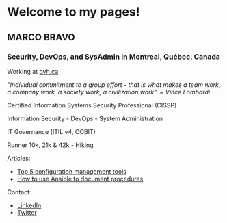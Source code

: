# Welcome to my pages!

## MARCO BRAVO

### Security, DevOps, and SysAdmin in Montreal, Québec, Canada

Working at [ovh.ca](https://www.ovh.com/ca/en/)

*"Individual commitment to a group effort - that is what makes a team work, a company work, a society work, a civilization work". ~ Vince Lombardi*

Certified Information Systems Security Professional (CISSP)

Information Security - DevOps - System Administration

IT Governance (ITIL v4, COBIT)

Runner 10k, 21k & 42k - Hiking

Articles:
- [Top 5 configuration management tools](https://opensource.com/article/18/12/configuration-management-tools)
- [How to use Ansible to document procedures](https://opensource.com/article/19/4/ansible-procedures)

Contact:
- [LinkedIn](https://www.linkedin.com/in/marcobravo)
- [Twitter](https://twitter.com/marcobravoram)
